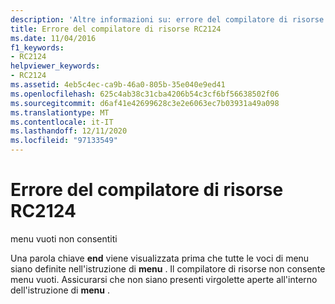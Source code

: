 ```yaml
---
description: 'Altre informazioni su: errore del compilatore di risorse risorse RC2124'
title: Errore del compilatore di risorse RC2124
ms.date: 11/04/2016
f1_keywords:
- RC2124
helpviewer_keywords:
- RC2124
ms.assetid: 4eb5c4ec-ca9b-46a0-805b-35e040e9ed41
ms.openlocfilehash: 625c4ab38c31cba4206b54c3cf6bf56638502f06
ms.sourcegitcommit: d6af41e42699628c3e2e6063ec7b03931a49a098
ms.translationtype: MT
ms.contentlocale: it-IT
ms.lasthandoff: 12/11/2020
ms.locfileid: "97133549"
---
```

# <a name="resource-compiler-error-rc2124"></a>Errore del compilatore di risorse RC2124

menu vuoti non consentiti

Una parola chiave **end** viene visualizzata prima che tutte le voci di menu siano definite nell'istruzione di **menu** . Il compilatore di risorse non consente menu vuoti. Assicurarsi che non siano presenti virgolette aperte all'interno dell'istruzione di **menu** .
